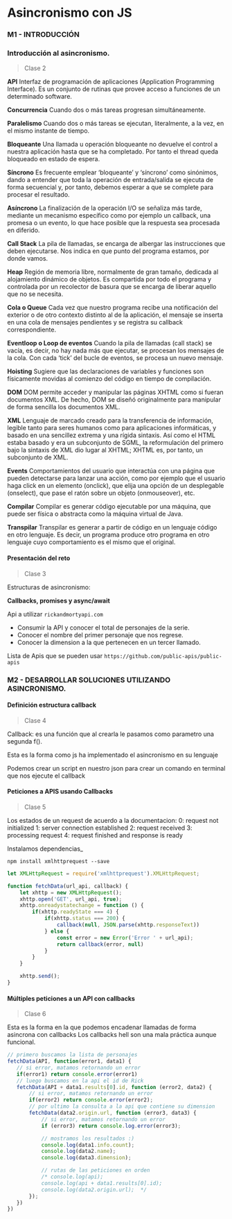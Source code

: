 # Asincronismo con JS

### M1 - INTRODUCCIÓN

### Introducción al asincronismo.

 >Clase 2

**API**
Interfaz de programación de aplicaciones (Application Programming Interface). Es un conjunto de rutinas que provee acceso a funciones de un determinado software.

**Concurrencia**
Cuando dos o más tareas progresan simultáneamente.

**Paralelismo**
Cuando dos o más tareas se ejecutan, literalmente, a la vez, en el mismo instante de tiempo.

**Bloqueante**
Una llamada u operación bloqueante no devuelve el control a nuestra aplicación hasta que se ha completado. Por tanto el thread queda bloqueado en estado de espera.

**Síncrono**
Es frecuente emplear ‘bloqueante’ y ‘síncrono’ como sinónimos, dando a entender que toda la
operación de entrada/salida se ejecuta de forma secuencial y, por tanto, debemos esperar a que se complete para procesar el resultado.

**Asíncrono**
La finalización de la operación I/O se señaliza más tarde, mediante un mecanismo específico
como por ejemplo un callback, una promesa o un evento, lo que hace posible que la respuesta
sea procesada en diferido.

**Call Stack**
La pila de llamadas, se encarga de albergar las instrucciones que deben ejecutarse. Nos indica en que punto del programa estamos, por donde vamos.

**Heap**
Región de memoria libre, normalmente de gran tamaño, dedicada al alojamiento dinámico de
objetos. Es compartida por todo el programa y controlada por un recolector de basura que se
encarga de liberar aquello que no se necesita.

**Cola o Queue**
Cada vez que nuestro programa recibe una notificación del exterior o de otro contexto distinto al de la aplicación, el mensaje se inserta en una cola de mensajes pendientes y se registra su callback correspondiente.

**Eventloop o Loop de eventos**
Cuando la pila de llamadas (call stack) se vacía, es decir, no hay nada más que ejecutar, se procesan los mensajes de la cola. Con cada ‘tick’ del bucle de eventos, se procesa un nuevo mensaje.

**Hoisting**
Sugiere que las declaraciones de variables y funciones son físicamente movidas al comienzo del código en tiempo de compilación.

**DOM**
DOM permite acceder y manipular las páginas XHTML como si fueran documentos XML. De
hecho, DOM se diseñó originalmente para manipular de forma sencilla los documentos XML.

**XML**
Lenguaje de marcado creado para la transferencia de información, legible tanto para seres
humanos como para aplicaciones informáticas, y basado en una sencillez extrema y una rígida
sintaxis. Así como el HTML estaba basado y era un subconjunto de SGML, la reformulación del
primero bajo la sintaxis de XML dio lugar al XHTML; XHTML es, por tanto, un subconjunto de XML.

**Events**
Comportamientos del usuario que interactúa con una página que pueden detectarse para lanzar
una acción, como por ejemplo que el usuario haga click en un elemento (onclick), que elija una opción de un desplegable (onselect), que pase el ratón sobre un objeto (onmouseover), etc.

**Compilar**
Compilar es generar código ejecutable por una máquina, que puede ser física o abstracta como la máquina virtual de Java.

**Transpilar**
Transpilar es generar a partir de código en un lenguaje código en otro lenguaje. Es decir, un programa produce otro programa en otro lenguaje cuyo comportamiento es el mismo que el
original.

#### Presentación del reto

 >Clase 3

Estructuras de asincronismo:

**Callbacks, promises y async/await**

Api a utilizar
`rickandmortyapi.com`

- Consumir la API y conocer el total de personajes de la serie.
- Conocer el nombre del primer personaje que nos regrese.
- Conocer la dimension a la que pertenecen en un tercer llamado.

Lista de Apis que se pueden usar
`https://github.com/public-apis/public-apis`

### M2 - DESARROLLAR SOLUCIONES UTILIZANDO ASINCRONISMO.

#### Definición estructura callback

 >Clase 4

Callback: es una función que al crearla le pasamos como parametro una segunda f().

Esta es la forma como js ha implementado el asincronismo en su lenguaje 

Podemos crear un script en nuestro json para crear un comando en terminal que nos ejecute el callback

#### Peticiones a APIS usando Callbacks

 >Clase 5

Los estados de un request de acuerdo a la documentacion:
    0: request not initialized
    1: server connection established
    2: request received
    3: processing request
    4: request finished and response is ready

Instalamos dependencias_ 

`npm install xmlhttprequest --save`


``` js
let XMLHttpRequest = require('xmlhttprequest').XMLHttpRequest;

function fetchData(url_api, callback) {
    let xhttp = new XMLHttpRequest();
    xhttp.open('GET', url_api, true);
    xhttp.onreadystatechange = function () {
        if(xhttp.readyState === 4) {
            if(xhttp.status === 200) {
                callback(null, JSON.parse(xhttp.responseText))
            } else {
                const error = new Error('Error ' + url_api);
                return callback(error, null)
            }
        }
    }

    xhttp.send();
}
```

#### Múltiples peticiones a un API con callbacks

 >Clase 6

Esta es la forma en la que podemos encadenar llamadas de forma asincrona con callbacks
Los callbacks hell son una mala práctica aunque funcional.

 ``` js
// primero buscamos la lista de personajes
fetchData(API, function(error1, data1) {
    // si error, matamos retornando un error
    if(error1) return console.error(error1)
    // luego buscamos en la api el id de Rick
    fetchData(API + data1.results[0].id, function (error2, data2) {
        // si error, matamos retornando un error
        if(error2) return console.error(error2);
        // por ultimo la consulta a la api que contiene su dimension
        fetchData(data2.origin.url, function (error3, data3) {
            // si error, matamos retornando un error
            if (error3) return console.log.error(error3);

            // mostramos los resultados :) 
            console.log(data1.info.count);
            console.log(data2.name);
            console.log(data3.dimension);

            // rutas de las peticiones en orden
            /* console.log(api);
            console.log(api + data1.results[0].id); 
            console.log(data2.origin.url);  */
        });
    })
})
```



